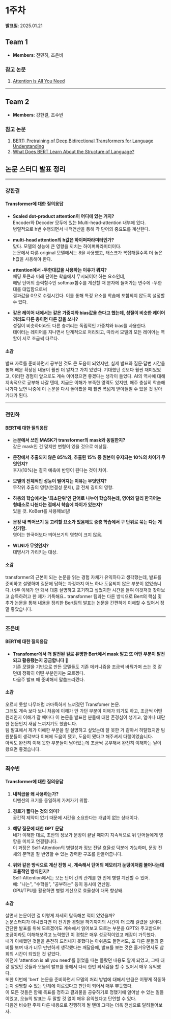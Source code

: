 # 1주차

**발표일**: 2025.01.21

## Team 1
- **Members**: 전민하, 조은비

### 참고 논문
1. [Attention is All You Need](https://arxiv.org/abs/1706.03762)

---

## Team 2
- **Members**: 강한결, 조수빈

### 참고 논문
1. [BERT: Pretraining of Deep Bidirectional Transformers for Language Understanding](https://arxiv.org/abs/1810.04805)
2. [What Does BERT Learn About the Structure of Language?](https://arxiv.org/abs/1906.04341)

## 논문 스터디 발표 정리

---

### 강한결

#### Transformer에 대한 질의응답
- **Scaled dot-product attention이 어디에 있는 거지?**  
  Encoder와 Decoder 모두에 있는 Multi-head-attention 내부에 있다.  
  병렬적으로 h번 수행되면서 내적연산을 통해 각 단어의 중요도를 계산한다.

- **multi-head attention의 h값은 하이퍼파라미터인가?**  
  맞다. 모델의 성능에 큰 영향을 끼치는 하이퍼파라미터이다.  
  논문에서 다룬 original 모델에서는 8을 사용했고, 태스크가 복잡해질수록 더 높은 h값을 사용해야 한다. 

- **attention에서 -무한대값을 사용하는 이유가 뭐지?**  
  패딩 토큰과 미래 단어는 학습에서 무시되어야 하는 요소인데,  
  해당 단어의 출력함수인 softmax함수를 계산할 때 분자에 들어가는 변수에 -무한대를 대입함으로써  
  결과값을 0으로 수렴시킨다. 이를 통해 특정 요소를 학습에 포함되지 않도록 설정할 수 있다.

- **같은 레이어 내에서는 같은 가중치와 bias값을 쓴다고 했는데, 성질이 비슷한 레이어끼리도 다른 층이면 다른 값을 쓰나?**  
  성질이 비슷하더라도 다른 층끼리는 독립적인 가중치와 bias를 사용한다.  
  데이터는 레이어를 지나면서 단계적으로 처리되고, 따라서 모델의 모든 레이어는 역할이 서로 조금씩 다르다.

#### 소감
발표 자료를 준비하면서 공부한 것도 큰 도움이 되었지만, 실제 발표와 질문·답변 시간을 통해 배운 확장된 내용이 훨씬 더 알차고 가치 있었다. 기대했던 것보다 훨씬 재미있었고, 이러한 경험이 앞으로도 계속 이어졌으면 좋겠다는 생각이 들었다. AI의 역사에 대해 지속적으로 공부해 나갈 텐데, 지금은 이해가 부족한 영역도 있지만, 매주 충실히 학습해 나가다 보면 나중에 이 논문을 다시 돌아봤을 때 훨씬 폭넓게 받아들일 수 있을 것 같아 기대가 된다.

---

### 전민하

#### BERT에 대한 질의응답
- **논문에서 쓰인 MASK가 transformer의 mask와 동일한지?**  
  같은 mask인 건 맞지만 변형이 있을 것으로 예상됨.

- **문장에서 추출되지 않은 85%와, 추출된 15% 중 원본이 유지되는 10%의 차이가 무엇인지?**  
  후자(10%)는 결국 예측에 반영이 된다는 것이 차이.

- **모델의 전체적인 성능이 떨어지는 이유는 무엇인지?**  
  무작위 추출의 영향(연결성 문제), 글 전체 길이의 영향.

- **하층의 학습에서는 '최소단위'인 단어로 나누어 학습하는데, 영어와 달리 한국어는 형태소로 나뉜다는 점에서 학습에 차이가 있는지?**  
  있을 것. KoBert를 사용해보길!

- **문장 내 띄어쓰기 등 고려할 요소가 있음에도 중층 학습에서 구 단위로 묶는 다는 게 신기함.**  
  영어는 한국어보다 띄어쓰기의 영향이 크지 않음.

- **WLNI가 무엇인지?**  
  대명사가 가리키는 대상.

#### 소감
transformer의 근본이 되는 논문을 읽는 경험 자체가 유익하다고 생각했는데, 발표를 준비하고 설명하며 질문에 답하는 과정까지 어느 하나 도움되지 않은 부분이 없었습니다. 너무 이해가 안 돼서 대충 설명하고 포기하고 싶었지만 시간을 들여 이것저것 찾아보고 습득하려고 한 제가 기특해요.. transformer 팀과는 다른 방식으로 Bert의 핵심 및 추가 논문을 통해 내용을 정리한 Bert팀의 발표는 논문을 간편하게 이해할 수 있어서 정말 좋았습니다.

---

### 조은비

#### BERT에 대한 질의응답
- **Transfomer에서 더 발전된 걸로 유명한 Bert에서 mask 말고 또 어떤 부분이 발전되고 활용됐는지 궁금합니다 🙂**  
  기존 모델을 기반으로 만든 모델들도 기존 메커니즘을 조금씩 바꿔가며 쓰는 것 같던데 정확히 어떤 부분인지는 모르겠다.  
  다음주 발표 때 준비해서 말씀드리겠다.

#### 소감
오르지 못할 나무처럼 까마득하게 느껴졌던 Transfomer 논문.  
그래도 계속 보다 보니 처음에 이해가 안 가던 부분이 이해가 되기도 하고, 조금씩 어떤 원리인지 이해가 갈 때마다 이 논문을 발표한 분들에 대한 존경심이 생기고, 얼마나 대단한 논문인지 새삼 느껴지기도 했습니다.  
팀 발표에서 제가 이해한 부분을 잘 설명하고 싶었는데 잘 못한 거 같아서 허탈했지만 팀원분들이 생각보다 이해에 도움이 됐고, 도움이 됐다고 해주셔서 다행이었습니다.  
아직도 완전히 이해 못한 부분들이 남아있는데 조금씩 공부해서 완전히 이해하는 날이 왔으면 좋겠습니다.

---

### 최수빈

#### Transformer에 대한 질의응답
1. **내적곱을 왜 사용하는가?**  
   디멘션의 크기를 동일하게 가져가기 위함.

2. **경로가 짧다는 것의 의미?**  
   공간적 제약이 없기 때문에 시간을 소요한다는 개념이 없는 상태이다.

3. **해당 질문에 대한 GPT 문답**  
   네가 이해한 대로, 초반의 정보가 문장이 끝날 때까지 지속적으로 뒤 단어들에게 영향을 미치고 연결됩니다.  
   이 과정은 Self-Attention의 병렬성과 정보 전달 효율성 덕분에 가능하며, 문장 전체의 문맥을 잘 반영할 수 있는 강력한 구조를 만들어줍니다.

4. **위와 같은 방식으로 계산 진행 시, 계속해서 단어의 메모리가 눈덩이처럼 불어나는데 효율적인 방식인지?**  
   Self-Attention에서는 모든 단어 간의 관계를 한 번에 병렬 계산할 수 있어.  
   예: "나는", "수학을", "공부하는" 등이 동시에 연산됨.  
   GPU/TPU를 활용하면 병렬 계산으로 효율성이 대폭 향상돼.

#### 소감
살면서 논문이란 걸 이렇게 자세히 탐독해본 적이 있었을까?  
논문스터디가 아니었다면 이 진귀한 경험을 하기까지의 시간이 더 오래 걸렸을 것이다.  
간단한 발표를 위해 모르겠어도 계속해서 읽어보고 모르는 부분을 GPT와 주고받으며 조금이라도 이해해보려고 노력했던 이 경험은 매우 성공적이었고 쾌감이 가득했다.  
내가 이해했던 것들을 온전히 드러내지 못했다는 아쉬움도 들면서도, 또 다른 분들의 준비를 보며 내가 너무 만만하게 생각했다는 깨달음에, 발표를 보는 것은 즐거우면서도 참회의 시간이 되었던 것 같았다.  
이전에 'attention is all you need'를 읽었을 때는 몰랐던 내용도 알게 되었고, 그때 대강 알았던 것들과 오늘의 발표를 통해서 다시 한번 되세김을 할 수 있어서 매우 유익했다.  
또한 이번에 'bert' 논문을 준비하면서 모델의 처리 방법에 대해서 만큼은 어떻게 작동하는지 설명할 수 있는 단계에 이르렀다고 판단이 되어서 매우 뿌듯했다.  
이 모든 것들은 함께 목표를 정하고 결과물을 공유하기로 정했기에 일어날 수 있는 일들이었고, 오늘의 발표는 두 말할 것 없이 매우 유익했다고 단언할 수 있다.  
다음엔 비슷한 주제 다른 내용으로 진행하게 될 텐데 그때는 더욱 전심으로 달려들어보자.

